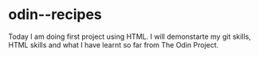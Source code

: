 # odin--recipes
Today I am doing first project using HTML. 
I will demonstarte my git skills, HTML skills and what I have learnt so far
from The Odin Project. 